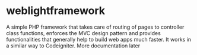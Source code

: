 # weblightframework
A simple PHP framework that takes care of routing of pages to controller class functions, enforces the MVC design pattern and provides functionalities that generally help to build web apps much faster. It works in a similar way to Codeigniter. More documentation later
